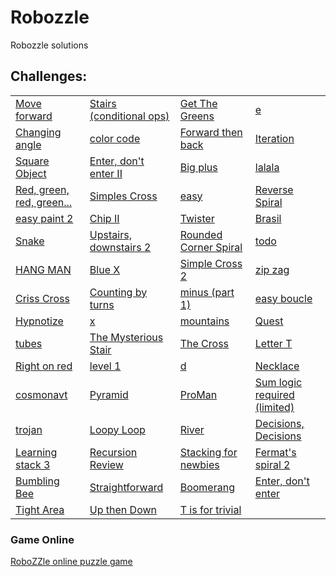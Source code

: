 # Robozzle
Robozzle solutions

## Challenges:

<table>
        <tr>
            <td><a href="https://raw.githubusercontent.com/jeihcio/robozzle/master/imagens/Screenshot_2020-09-01-14-16-43-066_com.team242.robozzle.jpg">Move forward</a></td>
            <td><a href="https://raw.githubusercontent.com/jeihcio/robozzle/master/imagens/Screenshot_2020-09-01-14-17-02-244_com.team242.robozzle.jpg">Stairs (conditional ops)</a></td>
            <td><a href="https://raw.githubusercontent.com/jeihcio/robozzle/master/imagens/Screenshot_2020-09-01-14-17-24-952_com.team242.robozzle.jpg">Get The Greens</a></td>
			<td><a href="https://raw.githubusercontent.com/jeihcio/robozzle/master/imagens/Screenshot_2020-09-02-11-01-21-267_com.team242.robozzle.jpg">e</a></td>
        </tr>
        <tr>
            <td><a href="https://raw.githubusercontent.com/jeihcio/robozzle/master/imagens/Screenshot_2020-09-01-14-17-42-031_com.team242.robozzle.jpg">Changing angle</a></td>
            <td><a href="https://raw.githubusercontent.com/jeihcio/robozzle/master/imagens/Screenshot_2020-09-01-14-18-02-166_com.team242.robozzle.jpg">color code</a></td>
            <td><a href="https://raw.githubusercontent.com/jeihcio/robozzle/master/imagens/Screenshot_2020-09-01-14-18-44-540_com.team242.robozzle.jpg">Forward then back</a></td>
			<td><a href="https://raw.githubusercontent.com/jeihcio/robozzle/master/imagens/Screenshot_2020-09-02-10-48-14-671_com.team242.robozzle.jpg">Iteration </a></td>
        </tr>
        <tr>
            <td><a href="https://raw.githubusercontent.com/jeihcio/robozzle/master/imagens/Screenshot_2020-09-01-14-19-06-194_com.team242.robozzle.jpg">Square Object</a></td>
            <td><a href="https://raw.githubusercontent.com/jeihcio/robozzle/master/imagens/Screenshot_2020-09-01-14-19-45-131_com.team242.robozzle.jpg">Enter, don't enter II</a></td>
            <td><a href="https://raw.githubusercontent.com/jeihcio/robozzle/master/imagens/Screenshot_2020-09-01-14-20-37-568_com.team242.robozzle.jpg">Big plus</a></td>
			<td><a href="https://raw.githubusercontent.com/jeihcio/robozzle/master/imagens/Screenshot_2020-09-02-10-56-38-300_com.team242.robozzle.jpg">lalala</a></td>
        </tr>
        <tr>
            <td><a href="https://raw.githubusercontent.com/jeihcio/robozzle/master/imagens/Screenshot_2020-09-01-14-20-56-980_com.team242.robozzle.jpg">Red, green, red, green...</a></td>
            <td><a href="https://raw.githubusercontent.com/jeihcio/robozzle/master/imagens/Screenshot_2020-09-01-14-21-43-466_com.team242.robozzle.jpg">Simples Cross</a></td>
            <td><a href="https://raw.githubusercontent.com/jeihcio/robozzle/master/imagens/Screenshot_2020-09-01-14-22-01-387_com.team242.robozzle.jpg">easy</a></td>
			<td><a href="https://raw.githubusercontent.com/jeihcio/robozzle/master/imagens/Screenshot_2020-09-02-10-52-53-513_com.team242.robozzle.jpg">Reverse Spiral </a></td>
        </tr>
        <tr>
            <td><a href="https://raw.githubusercontent.com/jeihcio/robozzle/master/imagens/Screenshot_2020-09-01-14-23-22-127_com.team242.robozzle.jpg">easy paint 2</a></td>
            <td><a href="https://raw.githubusercontent.com/jeihcio/robozzle/master/imagens/Screenshot_2020-09-01-14-23-48-869_com.team242.robozzle.jpg">Chip II</a></td>
            <td><a href="https://raw.githubusercontent.com/jeihcio/robozzle/master/imagens/Screenshot_2020-09-01-14-25-23-623_com.team242.robozzle.jpg">Twister</a></td>
			<td><a href="https://raw.githubusercontent.com/jeihcio/robozzle/master/imagens/Screenshot_2020-09-02-10-46-43-382_com.team242.robozzle.jpg">Brasil</a></td>
        </tr>
        <tr>
            <td><a href="https://raw.githubusercontent.com/jeihcio/robozzle/master/imagens/Screenshot_2020-09-01-14-25-26-821_com.team242.robozzle.jpg">Snake</a></td>
            <td><a href="https://raw.githubusercontent.com/jeihcio/robozzle/master/imagens/Screenshot_2020-09-01-14-25-31-657_com.team242.robozzle.jpg">Upstairs, downstairs 2</a></td>
            <td><a href="https://raw.githubusercontent.com/jeihcio/robozzle/master/imagens/Screenshot_2020-09-01-14-25-35-698_com.team242.robozzle.jpg">Rounded Corner Spiral</a></td>
			<td><a href="https://raw.githubusercontent.com/jeihcio/robozzle/master/imagens/Screenshot_2020-09-02-10-39-10-530_com.team242.robozzle.jpg">todo </a></td>
        </tr>
        <tr>
            <td><a href="https://raw.githubusercontent.com/jeihcio/robozzle/master/imagens/Screenshot_2020-09-01-14-25-41-780_com.team242.robozzle.jpg">HANG MAN</a></td>
            <td><a href="https://raw.githubusercontent.com/jeihcio/robozzle/master/imagens/Screenshot_2020-09-01-14-30-05-312_com.team242.robozzle.jpg">Blue X</a></td>
            <td><a href="https://raw.githubusercontent.com/jeihcio/robozzle/master/imagens/Screenshot_2020-09-01-14-30-09-036_com.team242.robozzle.jpg">Simple Cross 2</a></td>
			<td><a href="https://raw.githubusercontent.com/jeihcio/robozzle/master/imagens/Screenshot_2020-09-02-10-34-26-784_com.team242.robozzle.jpg">zip zag</a></td>
        </tr>
        <tr>
            <td><a href="https://raw.githubusercontent.com/jeihcio/robozzle/master/imagens/Screenshot_2020-09-01-14-30-13-578_com.team242.robozzle.jpg">Criss Cross</a></td>
            <td><a href="https://raw.githubusercontent.com/jeihcio/robozzle/master/imagens/Screenshot_2020-09-01-14-30-20-289_com.team242.robozzle.jpg">Counting by turns</a></td>
            <td><a href="https://raw.githubusercontent.com/jeihcio/robozzle/master/imagens/Screenshot_2020-09-01-14-30-23-901_com.team242.robozzle.jpg">minus (part 1)</a></td>
			<td><a href="https://raw.githubusercontent.com/jeihcio/robozzle/master/imagens/Screenshot_2020-09-02-10-24-42-064_com.team242.robozzle.jpg">easy boucle</a></td>
        </tr>
        <tr>
            <td><a href="https://raw.githubusercontent.com/jeihcio/robozzle/master/imagens/Screenshot_2020-09-01-14-30-28-315_com.team242.robozzle.jpg">Hypnotize</a></td>
            <td><a href="https://raw.githubusercontent.com/jeihcio/robozzle/master/imagens/Screenshot_2020-09-01-14-59-15-664_com.team242.robozzle.jpg">x</a></td>
            <td><a href="https://raw.githubusercontent.com/jeihcio/robozzle/master/imagens/Screenshot_2020-09-01-15-23-19-901_com.team242.robozzle.jpg">mountains</a></td>
			<td><a href="https://raw.githubusercontent.com/jeihcio/robozzle/master/imagens/Screenshot_2020-09-02-10-20-24-487_com.team242.robozzle.jpg">Quest</a></td>
        </tr>
        <tr>
            <td><a href="https://raw.githubusercontent.com/jeihcio/robozzle/master/imagens/Screenshot_2020-09-01-18-02-18-595_com.team242.robozzle.jpg">tubes</a></td>
            <td><a href="https://raw.githubusercontent.com/jeihcio/robozzle/master/imagens/Screenshot_2020-09-01-19-36-43-957_com.team242.robozzle.jpg">The Mysterious Stair</a></td>
            <td><a href="https://raw.githubusercontent.com/jeihcio/robozzle/master/imagens/Screenshot_2020-09-02-00-28-36-615_com.team242.robozzle.jpg">The Cross</a></td>
			<td><a href="https://raw.githubusercontent.com/jeihcio/robozzle/master/imagens/Screenshot_2020-09-02-10-13-30-648_com.team242.robozzle.jpg">Letter T </a></td>
        </tr>  
        <tr>
        <td><a href="https://raw.githubusercontent.com/jeihcio/robozzle/master/imagens/Screenshot_2020-09-02-01-07-11-299_com.team242.robozzle.jpg">Right on red</a></td>
        <td><a href="https://raw.githubusercontent.com/jeihcio/robozzle/master/imagens/Screenshot_2020-09-02-01-24-05-019_com.team242.robozzle.jpg">level 1</a></td>
        <td><a href="https://raw.githubusercontent.com/jeihcio/robozzle/master/imagens/Screenshot_2020-09-02-01-25-14-200_com.team242.robozzle.jpg">d</a></td>
		<td><a href="https://raw.githubusercontent.com/jeihcio/robozzle/master/imagens/Screenshot_2020-09-02-10-08-58-370_com.team242.robozzle.jpg">Necklace </a></td>
    </tr>
        <tr>
        <td><a href="https://raw.githubusercontent.com/jeihcio/robozzle/master/imagens/Screenshot_2020-09-02-01-26-35-690_com.team242.robozzle.jpg">cosmonavt</a></td>
        <td><a href="https://raw.githubusercontent.com/jeihcio/robozzle/master/imagens/Screenshot_2020-09-02-01-27-44-790_com.team242.robozzle.jpg">Pyramid</a></td>
        <td><a href="https://raw.githubusercontent.com/jeihcio/robozzle/master/imagens/Screenshot_2020-09-02-01-34-37-451_com.team242.robozzle.jpg">ProMan</a></td>
		<td><a href="https://raw.githubusercontent.com/jeihcio/robozzle/master/imagens/Screenshot_2020-09-02-01-49-04-512_com.team242.robozzle.jpg">Sum logic required (limited)</a></td>
    </tr>
    <tr>
        <td><a href="https://raw.githubusercontent.com/jeihcio/robozzle/master/imagens/Screenshot_2020-09-02-01-38-53-007_com.team242.robozzle.jpg">trojan</a></td>
        <td><a href="https://raw.githubusercontent.com/jeihcio/robozzle/master/imagens/Screenshot_2020-09-02-01-41-57-438_com.team242.robozzle.jpg">Loopy Loop</a></td>
        <td><a href="https://raw.githubusercontent.com/jeihcio/robozzle/master/imagens/Screenshot_2020-09-02-01-45-45-338_com.team242.robozzle.jpg">River </a></td>
		 <td><a href="https://raw.githubusercontent.com/jeihcio/robozzle/master/imagens/Screenshot_2020-09-02-01-47-23-597_com.team242.robozzle.jpg">Decisions, Decisions</a></td>
    </tr>
	<tr>
            <td><a href="https://raw.githubusercontent.com/jeihcio/robozzle/master/imagens/Screenshot_2020-09-02-20-45-50-522_com.team242.robozzle.jpg">Learning stack 3</a></td>
            <td><a href="https://raw.githubusercontent.com/jeihcio/robozzle/master/imagens/Screenshot_2020-09-02-20-53-25-877_com.team242.robozzle.jpg">Recursion Review</a></td>
            <td><a href="https://raw.githubusercontent.com/jeihcio/robozzle/master/imagens/Screenshot_2020-09-02-22-34-24-053_com.team242.robozzle.jpg">Stacking for newbies</a></td>
            <td><a href="https://raw.githubusercontent.com/jeihcio/robozzle/master/imagens/Screenshot_2020-09-02-23-11-04-299_com.team242.robozzle.jpg">Fermat's spiral 2</a></td>
        </tr>
        <tr>
            <td><a href="https://raw.githubusercontent.com/jeihcio/robozzle/master/imagens/Screenshot_2020-09-02-23-52-25-621_com.team242.robozzle.jpg">Bumbling Bee</a></td>
            <td><a href="https://raw.githubusercontent.com/jeihcio/robozzle/master/imagens/Screenshot_2020-09-03-00-12-04-939_com.team242.robozzle.jpg">Straightforward</a></td>
            <td><a href="https://raw.githubusercontent.com/jeihcio/robozzle/master/imagens/Screenshot_2020-09-04-07-48-11-997_com.team242.robozzle.jpg">Boomerang</a></td>
            <td><a href="https://raw.githubusercontent.com/jeihcio/robozzle/master/imagens/Screenshot_2020-09-04-08-34-11-836_com.team242.robozzle.jpg">Enter, don't enter</a></td>
        </tr>
	<tr>
            <td><a href="https://raw.githubusercontent.com/jeihcio/robozzle/master/imagens/Screenshot_2020-09-04-23-04-57-727_com.team242.robozzle.jpg">Tight Area</a></td>
            <td><a href="https://raw.githubusercontent.com/jeihcio/robozzle/master/imagens/Screenshot_2020-09-05-00-41-25-767_com.team242.robozzle.jpg">Up then Down</a></td>
            <td><a href="https://raw.githubusercontent.com/jeihcio/robozzle/master/imagens/Screenshot_2020-09-04-23-48-01-054_com.team242.robozzle.jpg">T is for trivial</a></td>
		<td></td>
        </tr>
 </table>
    
### Game Online
[RoboZZle online puzzle game](http://robozzle.com/)
